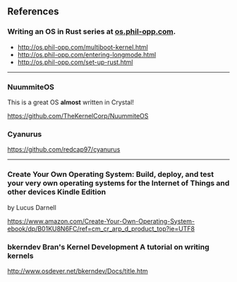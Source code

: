 ## References
### Writing an OS in Rust series at [os.phil-opp.com](http://os.phil-opp.com/).  

* http://os.phil-opp.com/multiboot-kernel.html
* http://os.phil-opp.com/entering-longmode.html
* http://os.phil-opp.com/set-up-rust.html

-----

### NuummiteOS  
This is a great OS **almost** written in Crystal!  

https://github.com/TheKernelCorp/NuummiteOS

### Cyanurus
https://github.com/redcap97/cyanurus

-----

### Create Your Own Operating System: Build, deploy, and test your very own operating systems for the Internet of Things and other devices Kindle Edition
by Lucus Darnell

https://www.amazon.com/Create-Your-Own-Operating-System-ebook/dp/B01KU8N6FC/ref=cm_cr_arp_d_product_top?ie=UTF8

### bkerndev Bran's Kernel Development A tutorial on writing kernels
http://www.osdever.net/bkerndev/Docs/title.htm
